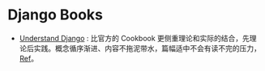 # Django Books

- [Understand Django](https://www.mattlayman.com/understand-django/) : 比官方的 Cookbook 更侧重理论和实际的结合，先理论后实践。概念循序渐进、内容不拖泥带水，篇幅适中不会有读不完的压力，[Ref](https://twitter.com/1oogle/status/1773376213731668129)。
